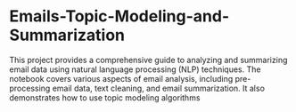# Emails-Topic-Modeling-and-Summarization
This project provides a comprehensive guide to analyzing and summarizing email data using natural language processing (NLP) techniques. The notebook covers various aspects of email analysis, including pre-processing email data, text cleaning, and email summarization. It also demonstrates how to use topic modeling algorithms
